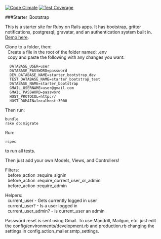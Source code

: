 [![Code Climate](https://codeclimate.com/github/jason-hobbs/starter_bootstrap/badges/gpa.svg)](https://codeclimate.com/github/jason-hobbs/starter_bootstrap) [![Test Coverage](https://codeclimate.com/github/jason-hobbs/starter_bootstrap/badges/coverage.svg)](https://codeclimate.com/github/jason-hobbs/starter_bootstrap/coverage)

###Starter_Bootstrap

This is a starter site for Ruby on Rails apps.
It has bootstrap, gritter notifications, postgresql, gravatar, and an authentication system built in.
[Demo here](https://starter-bootstrap.heroku.com).

Clone to a folder, then:  
&nbsp;&nbsp;Create a file in the root of the folder named: .env  
&nbsp;&nbsp;copy and paste the following with any changes you want:  

```
  DATABASE_USER=user
  DATABASE_PASSWORD=password
  DEV_DATABASE_NAME=starter_bootstrap_dev
  TEST_DATABASE_NAME=starter_bootstrap_test
  DATABASE_NAME=starter_bootstrap
  GMAIL_USERNAME=user@gmail.com
  GMAIL_PASSWORD=password
  HOST_PROTOCOL=http://
  HOST_DOMAIN=localhost:3000
```
Then run:

```
bundle
rake db:migrate
```

Run:
```
rspec
```
to run all tests.

Then just add your own Models, Views, and Controllers!

Filters:  
&nbsp;&nbsp;before_action :require_signin  
&nbsp;&nbsp;before_action :require_correct_user_or_admin  
&nbsp;&nbsp;before_action :require_admin  

Helpers:  
&nbsp;&nbsp;current_user - Gets currently logged in user  
&nbsp;&nbsp;current_user? - Is a user logged in  
&nbsp;&nbsp;current_user_admin? - is current_user an admin  


Password reset is sent using Gmail.  To use Mandrill, Mailgun, etc. just
edit the config/environments/development.rb and production.rb changing the
settings in config.action_mailer.smtp_settings.

